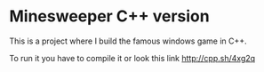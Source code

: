 Minesweeper C++ version
====================

This is a project where I build the famous windows game in C++.

To run it you have to compile it or look this link http://cpp.sh/4xg2q
